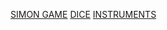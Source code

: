 <a href="https://kituu02.github.io/MY_PROJECTS_ON_WEBDEVELOPMENT/Simon%20Game%20Challenge%20Starting%20Files/index.html">SIMON GAME</a>
<a href="https://kituu02.github.io/MY_PROJECTS_ON_WEBDEVELOPMENT/Dicee%20Challenge%20-%20Starting%20Files/Dicee%20Challenge%20-%20Starting%20Files/dicee.html">DICE</a>
<a href="https://kituu02.github.io/MY_PROJECTS_ON_WEBDEVELOPMENT//Drum%20Kit%20Starting%20Files/index.html">INSTRUMENTS</a>
<a href="https://kituu02.github.io/MY_PROJECTS_ON_WEBDEVELOPMENT/practise1/index.html"></a>
